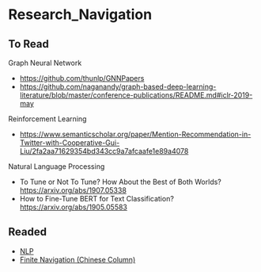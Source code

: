 # Research_Navigation

## To Read
Graph Neural Network
- https://github.com/thunlp/GNNPapers
- https://github.com/naganandy/graph-based-deep-learning-literature/blob/master/conference-publications/README.md#iclr-2019-may

Reinforcement Learning
- https://www.semanticscholar.org/paper/Mention-Recommendation-in-Twitter-with-Cooperative-Gui-Liu/2fa2aa71629354bd343cc9a7afcaafe1e89a4078

Natural Language Processing
- To Tune or Not To Tune? How About the Best of Both Worlds? https://arxiv.org/abs/1907.05338
- How to Fine-Tune BERT for Text Classification? https://arxiv.org/abs/1905.05583

## Readed
- [NLP](https://github.com/LFhase/Research_Navigation/blob/master/NLP.md)
- [Finite Navigation (Chinese Column)](https://zhuanlan.zhihu.com/finte-nav)
